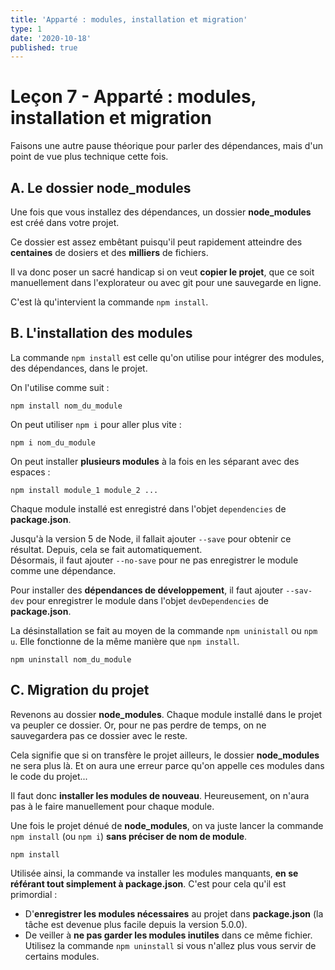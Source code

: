 ```yaml
---
title: 'Apparté : modules, installation et migration'
type: 1
date: '2020-10-18'
published: true
---
```


# Leçon 7 - Apparté : modules, installation et migration

Faisons une autre pause théorique pour parler des dépendances, mais d'un point de vue plus technique cette fois.


## A. Le dossier node_modules

Une fois que vous installez des dépendances, un dossier **node_modules** est créé dans votre projet.

Ce dossier est assez embêtant puisqu'il peut rapidement atteindre des **centaines** de dosiers et des **milliers** de fichiers.

Il va donc poser un sacré handicap si on veut **copier le projet**, que ce soit manuellement dans l'explorateur ou avec git pour une sauvegarde en ligne.

C'est là qu'intervient la commande `npm install`.


## B. L'installation des modules

La commande `npm install` est celle qu'on utilise pour intégrer des modules, des dépendances, dans le projet.

On l'utilise comme suit :

```-
npm install nom_du_module
```

On peut utiliser `npm i` pour aller plus vite :

```-
npm i nom_du_module
```

On peut installer **plusieurs modules** à la fois en les séparant avec des espaces :

```-
npm install module_1 module_2 ...
```

Chaque module installé est enregistré dans l'objet `dependencies` de **package.json**.

Jusqu'à la version 5 de Node, il fallait ajouter `--save` pour obtenir ce résultat. Depuis, cela se fait automatiquement.  
Désormais, il faut ajouter `--no-save` pour ne pas enregistrer le module comme une dépendance.

Pour installer des **dépendances de développement**, il faut ajouter `--sav-dev` pour enregistrer le module dans l'objet `devDependencies` de **package.json**.

La désinstallation se fait au moyen de la commande `npm uninistall` ou `npm u`. Elle fonctionne de la même manière que `npm install`.

```-
npm uninstall nom_du_module
```


## C. Migration du projet

Revenons au dossier **node_modules**. Chaque module installé dans le projet va peupler ce dossier. Or, pour ne pas perdre de temps, on ne sauvegardera pas ce dossier avec le reste.

Cela signifie que si on transfère le projet ailleurs, le dossier **node_modules** ne sera plus là. Et on aura une erreur parce qu'on appelle ces modules dans le code du projet...

Il faut donc **installer les modules de nouveau**. Heureusement, on n'aura pas à le faire manuellement pour chaque module.

Une fois le projet dénué de **node_modules**, on va juste lancer la commande `npm install` (ou `npm i`) **sans préciser de nom de module**.

```-
npm install
```

Utilisée ainsi, la commande va installer les modules manquants, **en se référant tout simplement à package.json**. C'est pour cela qu'il est primordial :
- D'**enregistrer les modules nécessaires** au projet dans **package.json** (la tâche est devenue plus facile depuis la version 5.0.0).
- De veiller à **ne pas garder les modules inutiles** dans ce même fichier. Utilisez la commande `npm uninstall` si vous n'allez plus vous servir de certains modules.

